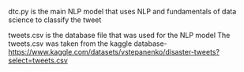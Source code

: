 dtc.py is the main NLP model that uses NLP and fundamentals of data science to classify the tweet

tweets.csv is the database file that was used for the NLP model
The tweets.csv was taken from the kaggle database- https://www.kaggle.com/datasets/vstepanenko/disaster-tweets?select=tweets.csv
